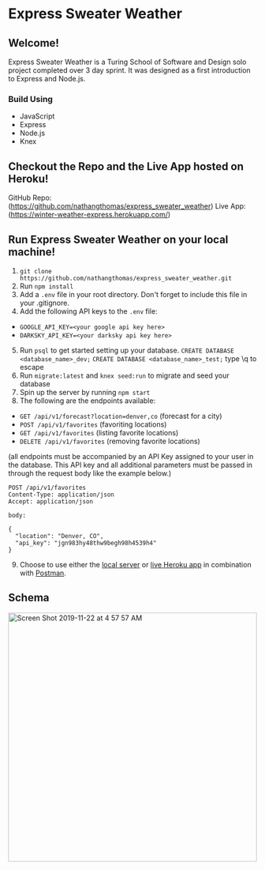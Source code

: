 # Express Sweater Weather

## Welcome!

Express Sweater Weather is a Turing School of Software and Design solo project completed over 3 day sprint. It was designed as a first introduction to Express and Node.js.

### Build Using
- JavaScript
- Express
- Node.js
- Knex

## Checkout the Repo and the Live App hosted on Heroku!

GitHub Repo: (https://github.com/nathangthomas/express_sweater_weather)
Live App: (https://winter-weather-express.herokuapp.com/)

## Run Express Sweater Weather on your local machine!

1. `git clone https://github.com/nathangthomas/express_sweater_weather.git`
2. Run `npm install`
3. Add a `.env` file in your root directory. Don't forget to include this file in your .gitignore.
4. Add the following API keys to the `.env` file:
  - `GOOGLE_API_KEY=<your google api key here>`
  - `DARKSKY_API_KEY=<your darksky api key here>`
5. Run `psql` to get started setting up your database.
    `CREATE DATABASE <database_name>_dev;`
    `CREATE DATABASE <database_name>_test;`
    type \q to escape
6. Run `migrate:latest` and `knex seed:run` to migrate and seed your database
7. Spin up the server by running `npm start`
8. The following are the endpoints available:
  - `GET /api/v1/forecast?location=denver,co` (forecast for a city)
  - `POST /api/v1/favorites` (favoriting locations)
  - `GET /api/v1/favorites` (listing favorite locations)
  - `DELETE /api/v1/favorites` (removing favorite locations)

(all endpoints must be accompanied by an API Key assigned to your user in the database. This API key and all additional parameters must be passed in through the request body like the example below.)
```
POST /api/v1/favorites
Content-Type: application/json
Accept: application/json

body:

{
  "location": "Denver, CO",
  "api_key": "jgn983hy48thw9begh98h4539h4"
}
```
9. Choose to use either the [local server](http://localhost:3000) or [live Heroku app](https://winter-weather-express.herokuapp.com/) in combination with [Postman](https://www.getpostman.com/).

## Schema
<img width="504" alt="Screen Shot 2019-11-22 at 4 57 57 AM" src="https://user-images.githubusercontent.com/47466067/69424038-d42cbd00-0ce4-11ea-9aa3-ad1d3f4427ea.png">
